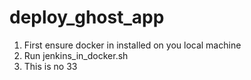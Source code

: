 # deploy_ghost_app

1. First ensure docker in installed on you local machine
2. Run jenkins_in_docker.sh
3. This is no 33

